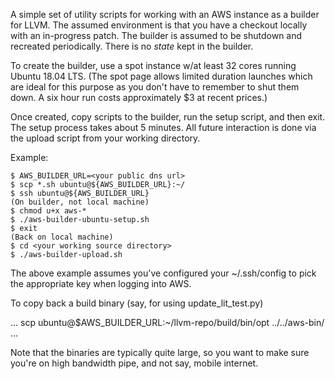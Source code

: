 A simple set of utility scripts for working with an AWS instance as a
builder for LLVM.  The assumed environment is that you have a checkout
locally with an in-progress patch.  The builder is assumed to be
shutdown and recreated periodically.  There is no *state* kept in the
builder.

To create the builder, use a spot instance w/at least 32 cores running
Ubuntu 18.04 LTS.  (The spot page allows limited duration launches
which are ideal for this purpose as you don't have to remember to
shut them down.  A six hour run costs approximately $3 at recent
prices.)

Once created, copy scripts to the builder, run the setup script, and
then exit.  The setup process takes about 5 minutes.  All future
interaction is done via the upload script from your working directory.

Example:

```
$ AWS_BUILDER_URL=<your public dns url>
$ scp *.sh ubuntu@${AWS_BUILDER_URL}:~/
$ ssh ubuntu@${AWS_BUILDER_URL}
(On builder, not local machine)
$ chmod u+x aws-*
$ ./aws-builder-ubuntu-setup.sh
$ exit
(Back on local machine)
$ cd <your working source directory>
$ ./aws-builder-upload.sh
```

The above example assumes you've configured your ~/.ssh/config to pick
the appropriate key when logging into AWS.

To copy back a build binary (say, for using update_lit_test.py)

...
scp  ubuntu@$AWS_BUILDER_URL:~/llvm-repo/build/bin/opt ../../aws-bin/
...

Note that the binaries are typically quite large, so you want to make sure
you're on high bandwidth pipe, and not say, mobile internet.
